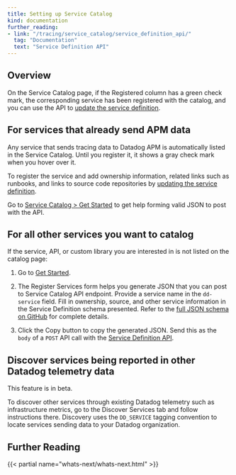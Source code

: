 ```yaml
---
title: Setting up Service Catalog
kind: documentation
further_reading:
- link: "/tracing/service_catalog/service_definition_api/"
  tag: "Documentation"
  text: "Service Definition API"
---
```


## Overview

On the Service Catalog page, if the Registered column has a green check mark, the corresponding service has been registered with the catalog, and you can use the API to [update the service definition][1]. 

## For services that already send APM data

Any service that sends tracing data to Datadog APM is automatically listed in the Service Catalog. Until you register it, it shows a gray check mark when you hover over it.

To register the service and add ownership information, related links such as runbooks, and links to source code repositories by [updating the service definition][1].

Go to [Service Catalog > Get Started][2] to get help forming valid JSON to post with the API.

## For all other services you want to catalog

If the service, API, or custom library you are interested in is not listed on the catalog page:

1. Go to [Get Started][2].

2. The Register Services form helps you generate JSON that you can post to Service Catalog API endpoint. Provide a service name in the `dd-service` field. Fill in ownership, source, and other service information in the Service Definition schema presented. Refer to the [full JSON schema on GitHub][3] for complete details.

3. Click the Copy button to copy the generated JSON. Send this as the `body` of a `POST` API call with the [Service Definition API][1].


## Discover services being reported in other Datadog telemetry data

<div class="alert alert-warning">This feature is in beta.</div>

To discover other services through existing Datadog telemetry such as infrastructure metrics, go to the Discover Services tab and follow instructions there. Discovery uses the `DD_SERVICE` tagging convention to locate services sending data to your Datadog organization.

## Further Reading

{{< partial name="whats-next/whats-next.html" >}}

[1]: /tracing/service_catalog/service_definition_api/
[2]: https://app.datadoghq.com/services/setup
[3]: https://github.com/DataDog/schema/blob/main/service-catalog/v2/schema.json
